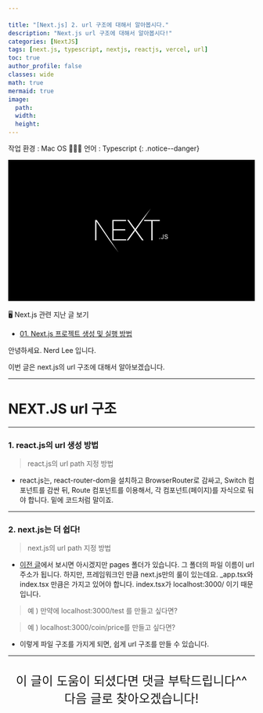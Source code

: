 ```yaml
---

title: "[Next.js] 2. url 구조에 대해서 알아봅시다."
description: "Next.js url 구조에 대해서 알아봅시다!"
categories: [NextJS]
tags: [next.js, typescript, nextjs, reactjs, vercel, url]
toc: true
author_profile: false
classes: wide
math: true
mermaid: true
image:
  path: 
  width: 
  height:
---
```


작업 환경 : Mac OS 🧑🏻‍💻
언어 : Typescript
{: .notice--danger}

![](/assets/img/etc/nextjs.png)

🖥 Next.js 관련 지난 글 보기

- [01. Next.js 프로젝트 생성 및 실행 방법](/nextjs/0001/)

안녕하세요. Nerd Lee 입니다.

이번 글은 next.js의 url 구조에 대해서 알아보겠습니다.

---

# NEXT.JS url 구조

---

### 1. react.js의 url 생성 방법

> react.js의 url path 지정 방법

- react.js는, react-router-dom을 설치하고 BrowserRouter로 감싸고, Switch 컴포넌트를 감싼 뒤, Route 컴포넌트를 이용해서, 각 컴포넌트(페이지)를 자식으로 둬야 합니다. 밑에 코드처럼 말이죠.

<script src="https://gist.github.com/Nerd-Lee/fc43c1b727ea2848127fa4953bffecdd.js"></script>

---

### 2. next.js는 더 쉽다!

> next.js의 url path 지정 방법

- [이전 글](/nextjs/0001/#3-프로젝트-실행해보기)에서 보시면 아시겠지만 pages 폴더가 있습니다. 그 폴더의 파일 이름이 url 주소가 됩니다. 하지만, 프레임워크인 만큼 next.js만의 룰이 있는데요. \_app.tsx와 index.tsx 만큼은 가지고 있어야 합니다. index.tsx가 localhost:3000/ 이기 때문입니다.

> 예 ) 만약에 localhost:3000/test 를 만들고 싶다면?

<script src="https://gist.github.com/Nerd-Lee/72e9e9f4aa1f68fade9c487143e2e871.js"></script>

> 예 ) localhost:3000/coin/price를 만들고 싶다면?

<script src="https://gist.github.com/Nerd-Lee/9983cad3312b1f35f60649df706a2879.js"></script>

- 이렇게 파일 구조를 가지게 되면, 쉽게 url 구조를 만들 수 있습니다.

---

<br>

<div style="font-size:25px; text-align:center">
이 글이 도움이 되셨다면 댓글 부탁드립니다^^<br>
다음 글로 찾아오겠습니다!

</div>
